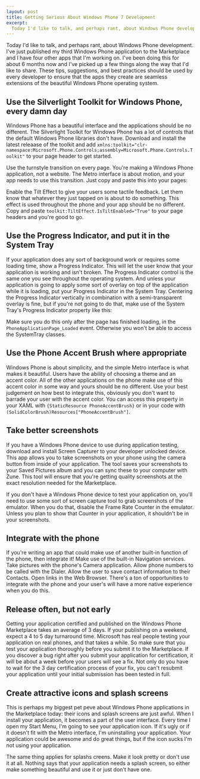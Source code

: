 ```yaml
--- 
layout: post
title: Getting Serious About Windows Phone 7 Development
excerpt:
  Today I'd like to talk, and perhaps rant, about Windows Phone development. I've just published my third Windows Phone application to the Marketplace and I have four other apps that I'm working on. I've been doing this for about 6 months now and I've picked up a few things along the way that I'd like to share. These tips, suggestions, and best practices should be used by every developer to ensure that the apps they create are seamless extensions of the beautiful Windows Phone operating system.
---
```

Today I'd like to talk, and perhaps rant, about Windows Phone development. I've just published my third Windows Phone application to the Marketplace and I have four other apps that I'm working on. I've been doing this for about 6 months now and I've picked up a few things along the way that I'd like to share. These tips, suggestions, and best practices should be used by every developer to ensure that the apps they create are seamless extensions of the beautiful Windows Phone operating system.

## Use the Silverlight Toolkit for Windows Phone, every damn day
Windows Phone has a beautiful interface and the applications should be no different. The Silverlight Toolkit for Windows Phone has a lot of controls that the default Windows Phone libraries don't have. Download and install the latest releaase of the toolkit and add `xmlns:toolkit="clr-namespace:Microsoft.Phone.Controls;assembly=Microsoft.Phone.Controls.Toolkit"` to your page header to get started.

Use the turnstyle transition on every page. You're making a Windows Phone application, not a website. The Metro interface is about motion, and your app needs to use this transition. Just copy and paste this into your pages:
  
<script src="https://gist.github.com/1396098.js"> </script>
  
Enable the Tilt Effect to give your users some tactile feedback. Let them know that whatever they just tapped on is about to do something. This effect is used throughout the phone and your app should be no different. Copy and paste `toolkit:TiltEffect.IsTiltEnabled="True"` to your page headers and you're good to go.

## Use the Progress Indicator, and put it in the System Tray
If your application does any sort of background work or requires some loading time, show a Progress Indicator. This will let the user know that your application is working and isn't broken. The Progress Indicator control is the same one you see throughout the operating system. And unless your application is going to apply some sort of overlay on top of the application while it is loading, put your Progress Indicator in the System Tray. Centering the Progress Indicator vertically in combination with a semi-transparent overlay is fine, but if you're not going to do that, make use of the System Tray's Progress Indicator property like this:

<script src="https://gist.github.com/1396105.js"> </script>

Make sure you do this only after the page has finished loading, in the `PhoneApplicationPage_Loaded` event. Otherwise you won't be able to access the SystemTray classes.

## Use the Phone Accent Brush where appropriate
Windows Phone is about simplicity, and the simple Metro interface is what makes it beautiful. Users have the ability of choosing a theme and an accent color. All of the other applications on the phone make use of this accent color in some way and yours should be no different. Use your best judgement on how best to integrate this, obviously you don't want to barrade your user with the accent color. You can access this property in your XAML with `{StaticResource PhoneAccentBrush}` or in your code with `(SolidColorBrush)Resources["PhoneAccentBrush"]`.

## Take better screenshots
If you have a Windows Phone device to use during application testing, download and install Screen Capturer to your developer unlocked device. This app allows you to take screenshots on your phone using the camera button from inside of your application. The tool saves your screenshots to your Saved Pictures album and you can sync these to your computer with Zune. This tool will ensure that you're getting quality screenshots at the exact resolution needed for the Marketplace.

If you don't have a Windows Phone device to test your application on, you'll need to use some sort of screen capture tool to grab screenshots of the emulator. When you do that, disable the Frame Rate Counter in the emulator. Unless you plan to show that Counter in your application, it shouldn't be in your screenshots.

## Integrate with the phone
If you're writing an app that could make use of another built-in function of the phone, then integrate it! Make use of the built-in Navigation services. Take pictures with the phone's Camera application. Allow phone numbers to be called with the Dialer. Allow the user to save contact information to their Contacts. Open links in the Web Browser. There's a ton of opportunities to integrate with the phone and your user's will have a more native experience when you do this.

## Release often, but not early
Getting your application certified and published on the Windows Phone Marketplace takes an average of 3 days. If your publishing on a weekend, expect a 4 to 5 day turnaround time. Microsoft has real people testing your application on real phones, and that takes a while. So make sure that you test your application thoroughly before you submit it to the Marketplace. If you discover a bug right after you submit your application for certification, it will be about a week before your users will see a fix. Not only do you have to wait for the 3 day certification process of your fix, you can't resubmit your application until your initial submission has been tested in full.

## Create attractive icons and splash screens
This is perhaps my biggest pet peve about Windows Phone applications in the Marketplace today: their icons and splash screens are just awful. When I install your application, it becomes a part of the user interface. Every time I open my Start Menu, I'm going to see your application icon. If it's ugly or if it doesn't fit with the Metro interface, I'm uninstalling your application. Your application could be awesome and do great things, but if the icon sucks I'm not using your application.

The same thing applies for splashs creens. Make it look pretty or don't use it at all. Nothing says that your application needs a splash screen, so either make something beautiful and use it or just don't have one.